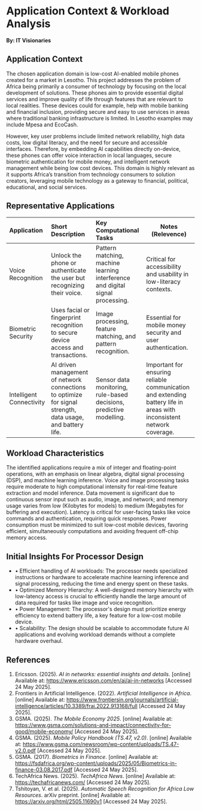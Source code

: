 # **Application Context & Workload Analysis**

**By: IT Visionaries**

## Application Context
The chosen application domain is low-cost AI-enabled mobile phones created for a market in Lesotho. This project addresses the problem of
Africa being primarily a consumer of technology by focusing on the local development of solutions. These phones aim to provide essential 
digital services and improve quality of life through features that are relevant to local realities. These devices could for example, help 
with mobile banking and financial inclusion, providing secure and easy to use services in areas where traditional banking infrastructure 
is limited. In Lesotho examples may include Mpesa and EcoCash.  

However, key user problems include limited network reliability, high data costs, low digital literacy, and the need for secure and 
accessible interfaces. Therefore, by embedding AI capabilities directly on-device, these phones can offer voice interaction in local 
languages, secure biometric authentication for mobile money, and intelligent network management while being low cost devices. This domain 
is highly relevant as it supports Africa’s transition from technology consumers to solution creators, leveraging mobile technology as a 
gateway to financial, political, educational, and social services.

## Representative Applications
| **Application** | **Short Description** | **Key Computational Tasks** | **Notes (Relevence)**|
| :----------- | :------------ | :------------ | ------------ |
| Voice Recognition | Unlock the phone or authenticate the user but recognizing their voice. | Pattern matching, machine learning interference and digital signal processing. | Critical for accessibility and usability in low-literacy contexts. |
| Biometric Security | Uses facial or fingerprint recognition to secure device access and transactions. | Image processing, feature matching, and pattern recognition. | Essential for mobile money security and user authentication. |
| Intelligent Connectivity | AI driven management of network connections to optimize for signal strength, data usage, and battery life. | Sensor data monitoring, rule-based decisions, predictive modelling. | Important for ensuring reliable communication and extending battery life in areas with inconsistent network coverage. |

##  Workload Characteristics 
The identified applications require a mix of integer and floating-point operations, with an emphasis on linear algebra, digital signal processing (DSP), and machine learning inference. Voice and image processing tasks require moderate to high computational intensity for real-time feature extraction and model inference. Data movement is significant due to continuous sensor input such as audio, image, and network; and memory usage varies from low (Kilobytes for models) to medium (Megabytes for buffering and execution). Latency is critical for user-facing tasks like voice commands and authentication, requiring quick responses. Power consumption must be minimized to suit low-cost mobile devices, favoring efficient, simultaneously computations and avoiding frequent off-chip memory access.

## Initial Insights For Processor Design
- •	Efficient handling of AI workloads: The processor needs specialized instructions or hardware to accelerate machine learning inference and signal processing, reducing the time and energy spent on these tasks.
- •	Optimized Memory Hierarchy: A well-designed memory hierarchy with low-latency access is crucial to efficiently handle the large amount of data required for tasks like image and voice recognition.
- •	Power Management: The processor's design must prioritize energy efficiency to extend battery life, a key feature for a low-cost mobile device.
- •	Scalability: The design should be scalable to accommodate future AI applications and evolving workload demands without a complete hardware overhaul.

## References
1. Ericsson. (2025). *AI in networks: essential insights and details*. [online] Available at: https://www.ericsson.com/en/ai/ai-in-networks [Accessed 24 May 2025].
2. Frontiers in Artificial Intelligence. (2022). *Artificial Intelligence in Africa*. [online] Available at: https://www.frontiersin.org/journals/artificial-intelligence/articles/10.3389/frai.2022.913168/full [Accessed 24 May 2025].
3. GSMA. (2025). *The Mobile Economy 2025*. [online] Available at: https://www.gsma.com/solutions-and-impact/connectivity-for-good/mobile-economy/ [Accessed 24 May 2025].
4. GSMA. (2025). *Mobile Policy Handbook (TS.47, v2.0)*. [online] Available at: https://www.gsma.com/newsroom/wp-content/uploads/TS.47-v2.0.pdf [Accessed 24 May 2025].
5. GSMA. (2017). *Biometrics in Finance*. [online] Available at: https://fsdafrica.org/wp-content/uploads/2025/05/Biometrics-in-finance-03.08.2017.pdf [Accessed 24 May 2025].
6. TechAfrica News. (2025). *TechAfrica News*. [online] Available at: https://techafricanews.com/ [Accessed 24 May 2025].
7. Tshitoyan, V. et al. (2025). *Automatic Speech Recognition for Africa Low Resources*. arXiv preprint. [online] Available at: https://arxiv.org/html/2505.11690v1 [Accessed 24 May 2025].
